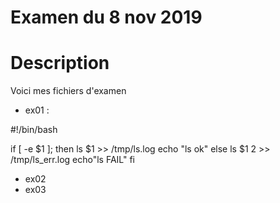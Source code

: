 # Examen du 8 nov 2019

# Description

Voici mes fichiers d'examen
* ex01 :

#!/bin/bash

if [ -e $1 ]; then
        ls $1 >> /tmp/ls.log
        echo "ls ok"
else
        ls $1 2 >> /tmp/ls_err.log
        echo"ls FAIL"
fi




* ex02
* ex03
